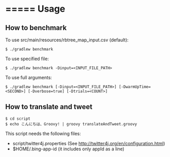=====
Usage
=====

How to benchmark
----------------

To use src/main/resources/rbtree_map_input.csv (default):

    $ ./gradlew benchmark

To use specified file:

    $ ./gradlew benchmark -Dinput=<INPUT_FILE_PATH>

To use full arguments:

    $ ./gradlew benchmark [-Dinput=<INPUT_FILE_PATH>] [-DwarmUpTime=<SECOND>] [-Dverbose=true] [-Dtrials=<COUNT>]


How to translate and tweet
--------------------------

    $ cd script
    $ echo こんにちは、Groovy! | groovy translateAndTweet.groovy

This script needs the following files:

- script/twitter4j.properties (See http://twitter4j.org/en/configuration.html)
- $HOME/.bing-app-id (it includes only appId as a line)

